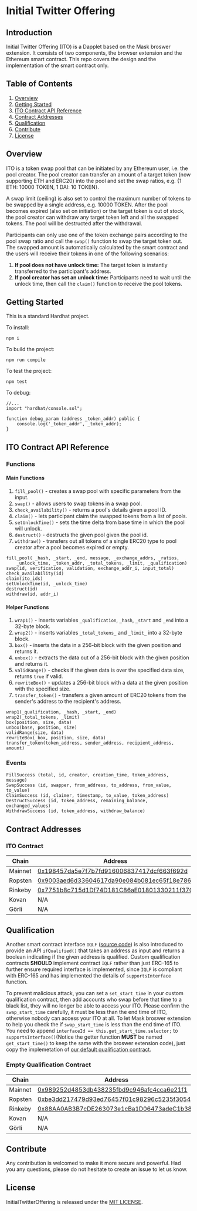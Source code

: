 # Initial Twitter Offering

## Introduction

Initial Twitter Offering (ITO) is a Dapplet based on the Mask broswer extension. It consists of two components, the browser extension and the Ethereum smart contract. This repo covers the design and the implementation of the smart contract only.

## Table of Contents
1. [Overview](#overview)
2. [Getting Started](#getting_started)
3. [ITO Contract API Reference](#api_reference)
4. [Contract Addresses](#contract_addresses)
5. [Qualification](#qualification)
6. [Contribute](#contribute)
7. [License](#license)

## Overview <a name="overview"></a>

ITO is a token swap pool that can be initiated by any Ethereum user, i.e. the pool creator. The pool creator can transfer an amount of a target token (now supporting ETH and ERC20) into the pool and set the swap ratios, e.g. {1 ETH: 10000 TOKEN, 1 DAI: 10 TOKEN}. 

A swap limit (ceiling) is also set to control the maximum number of tokens to be swapped by a single address, e.g. 10000 TOKEN. After the pool becomes expired (also set on initiation) or the target token is out of stock, the pool creator can withdraw any target token left and all the swapped tokens. The pool will be destructed after the withdrawal.

Participants can only use one of the token exchange pairs according to the pool swap ratio and call the `swap()` function to swap the target token out. The swapped amount is automatically calculated by the smart contract and the users will receive their tokens in one of the following scenarios:
1. <b>If pool does not have unlock time:</b>
The target token is instantly transferred to the participant's address.
2. <b>If pool creator has set an unlock time:</b>
Participants need to wait until the unlock time, then call the `claim()` function to receive the pool tokens.

## Getting Started <a name="getting_started"></a>

This is a standard Hardhat project.

To install:
```
npm i
```
To build the project:
```
npm run compile
```

To test the project:
```
npm test
```

To debug:
```solidity
//...
import "hardhat/console.sol";

function debug_param (address _token_addr) public {
    console.log('_token_addr', _token_addr);
}
```

## ITO Contract API Reference <a name="api_reference"></a>
### Functions
#### Main Functions
1. `fill_pool()` - creates a swap pool with specific parameters from the input.
2. `swap()` - allows users to swap tokens in a swap pool.
3. `check_availability()` - returns a pool's details given a pool ID.
4. `claim()` - lets participant claim the swapped tokens from a list of pools.
5. `setUnlockTime()` - sets the time delta from base time in which the pool will unlock.
6. `destruct()` - destructs the given pool given the pool id.
7. `withdraw()` - transfers out all tokens of a single ERC20 type to pool creator after a pool becomes expired or empty.
```solidity
fill_pool( _hash, _start, _end, message, _exchange_addrs, _ratios, 
    _unlock_time, _token_addr, _total_tokens, _limit, _qualification)
swap(id, verification, validation, exchange_addr_i, input_total)
check_availability(id)
claim(ito_ids)
setUnlockTime(id, _unlock_time)
destruct(id)
withdraw(id, addr_i)
```

#### Helper Functions
1. `wrap1()` - inserts variables `_qualification`, `_hash`, `_start` and `_end` into a 32-byte block.
2. `wrap2()` - inserts variables `_total_tokens_` and `_limit_` into a 32-byte block.
3. `box()` - inserts the data in a 256-bit block with the given position and returns it.
4. `unbox()` - extracts the data out of a 256-bit block with the given position and returns it.
5. `validRange()` - checks if the given data is over the specified data size, returns `true` if valid.
6. `rewriteBox()` - updates a 256-bit block with a data at the given position with the specified size.
7. `transfer_token()` - transfers a given amount of ERC20 tokens from the sender's address to the recipient's address.
```solidity
wrap1(_qualification, _hash, _start, _end)
wrap2(_total_tokens, _limit)
box(position, size, data)
unbox(base, position, size)
validRange(size, data)
rewriteBox(_box, position, size, data)
transfer_token(token_address, sender_address, recipient_address, amount)
```

### Events
```solidity
FillSuccess (total, id, creator, creation_time, token_address, message)
SwapSuccess (id, swapper, from_address, to_address, from_value, to_value)
ClaimSuccess (id, claimer, timestamp, to_value, token_address)
DestructSuccess (id, token_address, remaining_balance, exchanged_values)
WithdrawSuccess (id, token_address, withdraw_balance)
```

## Contract Addresses <a name="contract_addresses"></a>

### ITO Contract

| Chain | Address |
| ----- | ------- |
| Mainnet | [0x198457da5e7f7b7fd916006837417dcf663f692d](https://etherscan.io/address/0x198457da5e7f7b7fd916006837417dcf663f692d) |
| Ropsten | [0x9003aed6d33604617da90e084b081ec65f18e786](https://ropsten.etherscan.io/address/0x9003aed6d33604617da90e084b081ec65f18e786) |
| Rinkeby | [0x7751b8c715d1Df74D181C86aE01801330211f370](https://rinkeby.etherscan.io/address/0x7751b8c715d1Df74D181C86aE01801330211f370) |
| Kovan | N/A |
| Görli | N/A |

## Qualification <a name="qualifiation"></a>

Another smart contract interface `IQLF` ([source code](https://github.com/DimensionDev/InitialTwitterOffering/blob/master/contracts/IQLF.sol)) is also introduced to provide an API `ifQualified()` that takes an address as input and returns a boolean indicating if the given address is qualified. Custom qualification contracts **SHOULD** implement contract `IQLF` rather than just ERC-165 to further ensure required interface is implemented, since `IQLF` is compliant with ERC-165 and has implemented the details of `supportsInterface` function.

To prevent malicious attack, you can set a `set_start_time` in your custom qualification contract, then add accounts who swap before that time to a black list, they will no longer be able to access your ITO. Please confirm the `swap_start_time` carefully, it must be less than the end time of ITO, otherwise nobody can access your ITO at all. To let Mask broswer extension to help you check the if `swap_start_time` is less than the end time of ITO. You need to append `interfaceId == this.get_start_time.selector;` to `supportsInterface()`(Notice the getter function **MUST** be named `get_start_time()` to keep the same with the broswer extension code), just copy the implemetation of [our default qualification contract](https://github.com/DimensionDev/InitialTwitterOffering/blob/master/contracts/qualification.sol).

### Empty Qualification Contract

| Chain | Address |
| ----- | ------- |
| Mainnet | [0x989252d4853db438235fbd9c946afc4cca6e21f1](https://etherscan.io/address/0x989252d4853db438235fbd9c946afc4cca6e21f1) |
| Ropsten | [0xbe3dd217479d93ed76457f01c98296c5235f3054](https://ropsten.etherscan.io/address/0xbe3dd217479d93ed76457f01c98296c5235f3054) |
| Rinkeby | [0x88AA0AB3B7cDE263073e1cBa1D06473adeC1b38E](https://rinkeby.etherscan.io/address/0x88AA0AB3B7cDE263073e1cBa1D06473adeC1b38E) |
| Kovan | N/A |
| Görli | N/A |


## Contribute <a name="contribute"></a>

Any contribution is welcomed to make it more secure and powerful. Had you any questions, please do not hesitate to create an issue to let us know.

## License <a name="license"></a>
InitialTwitterOffering is released under the [MIT LICENSE](LICENSE).
